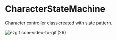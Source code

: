 # CharacterStateMachine
Character controller class created with state pattern.

![ezgif com-video-to-gif (26)](https://github.com/egorshko/CharacterStateMachine/assets/66785233/c6b12c2d-3bec-4e28-8afd-feb747a17cb0)
